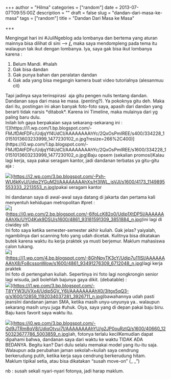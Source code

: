 +++
author = "Hilma"
categories = ["random"]
date = 2013-07-07T09:55:00Z
description = ""
draft = false
slug = "dandan-dari-masa-ke-masa"
tags = ["random"]
title = "Dandan Dari Masa ke Masa"

+++

Mengingat hari ini #JuliNgeblog ada lombanya dan bertema yang aturan mainnya bisa dilihat di sini –> [**/,**](http://tenitblogs.wordpress.com/2013/07/07/paket-dari-maxfactorid-untuk-julingeblog/) maka saya mendompleng pada tema itu walaupun tak ikut dengan lombanya. Iya, saya gak bisa ikut lombanya karena :

1. Belum Mandi. #halah
2. Gak bisa dandan
3. Gak punya bahan dan peralatan dandan
4. Gak ada yang bisa megangin kamera buat video tutorialnya (alesanmuu cit)

<div>Tapi jadinya saya terinspirasi  aja gitu pengen nulis tentang dandan. Dandanan saya dari masa ke masa. (penting?). Ya pokoknya gitu deh. Maka dari itu, postingan ini akan banyak foto-foto saya, apasih dari dandan yang berarti tidak narsis *ditabok*. Karena ini Timeline, maka mulainya dari yg paling baru dulu.</div><div></div><div>Inilah loh gaya berpakaian saya sekarang-sekarang ini :</div>![](https://i1.wp.com/1.bp.blogspot.com/-FMJfDAtFDFc/UdjqYf4UdCI/AAAAAAAAhYc/2QxOsPmIREE/s400/334228_10151013603233999_1477230102_o.jpg?resize=266%2C400)](https://i0.wp.com/1.bp.blogspot.com/-FMJfDAtFDFc/UdjqYf4UdCI/AAAAAAAAhYc/2QxOsPmIREE/s1600/334228_10151013603233999_1477230102_o.jpg)</td></tr><tr><td class="tr-caption" style="text-align: center;">Baju opsem (sekalian promosi)</td></tr></tbody></table>Kalau lagi kerja, saya pakai seragam kantor, jadi dandanan terbatas ya gitu-gitu aja :

![](https://i0.wp.com/3.bp.blogspot.com/-Pxh-WU6kKyU/Udjp2YGuM2I/AAAAAAAAhXs/H3lWL_jsVJI/s400/4173_1149895553333_2213553_n.jpg?resize=263%2C400)](https://i2.wp.com/3.bp.blogspot.com/-Pxh-WU6kKyU/Udjp2YGuM2I/AAAAAAAAhXs/H3lWL_jsVJI/s1600/4173_1149895553333_2213553_n.jpg)</td></tr><tr><td class="tr-caption" style="text-align: center;">pakai seragam kantor</td></tr></tbody></table><div><div style="text-align: left;">Ini dandanan saya di awal-awal saya datang di jakarta dan pertama kali menyentuh kehidupan metropolitan #pret :</div>![](https://i1.wp.com/2.bp.blogspot.com/-6lfoLcK82o0/Udjp1XtDP5I/AAAAAAAAhXk/UYO4Kxk9DSU/s400/4861_93181591309_3851884_n.jpg?resize=300%2C400)](https://i0.wp.com/2.bp.blogspot.com/-6lfoLcK82o0/Udjp1XtDP5I/AAAAAAAAhXk/UYO4Kxk9DSU/s1600/4861_93181591309_3851884_n.jpg)</td></tr><tr><td class="tr-caption" style="text-align: center;">ini lagi di ciwidey sih</td></tr></tbody></table><div class="separator" style="clear: both; text-align: left;">Ini foto saya ketika semester-semester akhir kuliah. Gak jelas? yaiyalah, ngambilnya dari scanning foto yang udah dicetak. Kulitnya bisa dikatakan butek karena waktu itu kerja praktek ya musti berjemur. Maklum mahasiswa calon tukang.</div>![](https://i1.wp.com/4.bp.blogspot.com/-8GhNpyTK3cY/Udjp7u11lSI/AAAAAAAAhX8/Fo8cssonWow/s400/4861_93491276309_6712048_n.jpg?resize=310%2C400)](https://i1.wp.com/4.bp.blogspot.com/-8GhNpyTK3cY/Udjp7u11lSI/AAAAAAAAhX8/Fo8cssonWow/s1600/4861_93491276309_6712048_n.jpg)</td></tr><tr><td class="tr-caption" style="text-align: center;">lagi kerja praktek</td></tr></tbody></table><div class="separator" style="clear: both; text-align: left;">Ini foto di pertengahan kuliah. Sepertinya ini foto lagi nongkrongin senior lagi wisuda, jadi bolehlah bajunya gaya dikit. (debatable) :</div>![](https://i0.wp.com/3.bp.blogspot.com/-T8YYW3UVXx4/Udjp5GV_Y6I/AAAAAAAAhX0/3ltgx5qQ3-g/s400/12859_1192034037281_3926711_n.jpg?resize=400%2C280)](https://i1.wp.com/3.bp.blogspot.com/-T8YYW3UVXx4/Udjp5GV_Y6I/AAAAAAAAhX0/3ltgx5qQ3-g/s1600/12859_1192034037281_3926711_n.jpg)</td></tr><tr><td class="tr-caption" style="text-align: center;">bawahannya udah pasti jeans</td></tr></tbody></table>Ini dandanan jaman SMA, ketika masih unyu-unyunya ya.. walaupun sekarang masih unyu juga #uhuk. Oiya, saya yang di depan pakai baju biru. Baju kaos favorit saya waktu itu.

![](https://i2.wp.com/3.bp.blogspot.com/-Qd9JTRm8qV8/UdjqOtvuj7I/AAAAAAAAhYU/g2JP0ouRztQ/s400/40660_1250323677786_5003859_n.jpg?resize=400%2C286)](https://i0.wp.com/3.bp.blogspot.com/-Qd9JTRm8qV8/UdjqOtvuj7I/AAAAAAAAhYU/g2JP0ouRztQ/s1600/40660_1250323677786_5003859_n.jpg)</td></tr><tr><td class="tr-caption" style="text-align: center;">ah, fotonya terlalu kecil</td></tr></tbody></table>Kemudian dapat dipahami bahwa, dandanan saya dari waktu ke waktu TIDAK ADA BEDANYA. Begitu kan? Dari dulu selalu memakai model yang itu-itu saja. Walaupun ada perubahan jaman sekolah+kuliah saya cendrung berkerudung putih, ketika kerja saya cendrung berkerudung hitam.  
 Maklum tipikal setia, atau bisa dikatakan “susah move-on” (_ _”)

nb : susah sekali nyari-nyari fotonya, jadi harap maklum.

</div>

